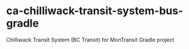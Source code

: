 # ca-chilliwack-transit-system-bus-gradle
Chilliwack Transit System (BC Transit) for MonTransit Gradle project
